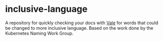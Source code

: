 # inclusive-language

A repository for quickly checking your docs with [Vale](https://errata-ai.gitbook.io/vale/) for words that could be changed to more inclusive language.
Based on the work done by the Kubernetes Naming Work Group.
